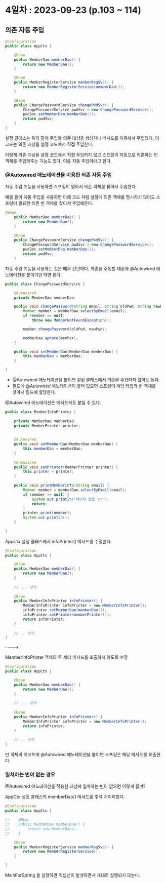 # 4일차 : 2023-09-23 (p.103 ~ 114)

##  의존 자동 주입

```java
@Configuration
public class AppCtx {

    @Bean
    public MemberDao memberDao() {
        return new MemberDao();
    }

    @Bean
    public MemberRegisterService memberRegSvc() {
        return new MemberRegisterService(memberDao());
    }

    @Bean
    public ChangePasswordService changePwdSvc() {
        ChangePasswordService pwdSvc = new ChangePasswordService();
        pwdSvc.setMemberDao(memberDao());
        return pwdSvc;
    }
}
```
설정 클래스는 위와 같이 주입할 의존 대상을 생성자나 메서드를 이용해서 주입했다. 
이 코드는 의존 대상을 설정 코드에서 직접 주입한다.

이렇게 의존 대상을 설정 코드에서 직접 주입하지 않고 스프링이 자동으로 의존하는
빈 객체를 주입해주는 기능도 있다. 이를 자동 주입이라고 한다.


### @Autowired 애노테이션을 이용한 의존 자동 주입

자동 주입 기능을 사용하면 스프링이 알아서 의존 객체를 찾아서 주입한다. 

예를 들어 자동 주입을 사용하면 아래 코드 처럼 설정에 의존 객체를 명시하지 않아도
스프링이 필요한 의존 빈 객체를 찾아서 주입해준다.

```java
@Bean
	public MemberDao memberDao() {
		return new MemberDao();
	}
	
	@Bean
	public ChangePasswordService changePwdSvc() {
		ChangePasswordService pwdSvc = new ChangePasswordService();
		pwdSvc.setMemberDao(memberDao());
		return pwdSvc;
	}
```


자동 주입 기능을 사용하는 것은 매우 간단하다. 의존을 주입할 대상에 @Autowired 
애노테이션을 붙이기만 하면 된다. 

```java
public class ChangePasswordService {

	@Autowired
	private MemberDao memberDao;

	public void changePassword(String email, String oldPwd, String newPwd) {
		Member member = memberDao.selectByEmail(email);
		if (member == null)
			throw new MemberNotFoundException();

		member.changePassword(oldPwd, newPwd);

		memberDao.update(member);
	}

	public void setMemberDao(MemberDao memberDao) {
		this.memberDao = memberDao;
	}

}
```

- @Autowired 애노테이션을 붙이면 설정 클래스에서 의존을 주입하지 않아도 된다.
- 필드에 @Autowired 애노테이션이 붙어 있으면 스프링이 해당 타입의 빈 객체를 찾아서 필드에 할당한다.


@Autowired 애노테이션은 메서드에도 붙일 수 있다.

```java
public class MemberInfoPrinter {
	
	private MemberDao memberDao;
	private MemberPrinter printer;
	
	
	@Autowired
	public void setMemberDao(MemberDao memberDao) {
		this.memberDao = memberDao;
	}
	
	@Autowired
	public void setPrinter(MemberPrinter printer) {
		this.printer = printer;
	}
	
	public void printMemberInfo(String email) {
		Member member = memberDao.selectByEmail(email);
		if (member == null) {
			System.out.println("데이터 없음 \n");
			return;
		}
		printer.print(member);
		System.out.println();
	}
	
}
```

AppCtx 설정 클래스에서 infoPrinter() 메서드를 수정한다.

```java
@Configuration
public class AppCtx {

	@Bean
	public MemberDao memberDao() {
		return new MemberDao();
	}
    
    // ... 생략
    
	@Bean
	public MemberInfoPrinter infoPrinter() {
		MemberInfoPrinter infoPrinter = new MemberInfoPrinter();
		infoPrinter.setMemberDao(memberDao());
		infoPrinter.setPrinter(memberPrinter());
		return infoPrinter;
	}
	
	// .. 생략
}
```

---->  

MemberInfoPrinter 객체의 두 세터 메서드를 호출하지 않도록 수정

```java
@Configuration
public class AppCtx {

	@Bean
	public MemberDao memberDao() {
		return new MemberDao();
	}
    
    // ... 생략
    
	@Bean
	public MemberInfoPrinter infoPrinter() {
		MemberInfoPrinter infoPrinter = new MemberInfoPrinter();
		return infoPrinter;
	}
	
	// .. 생략
}
```

빈 객체의 메서드에 @Autowired 애노테이션을 붙이면 스프링은 해당 메서드를 호출한다.


### 일치하는 빈이 없는 경우

@Autowired 애노테이션을 적용한 대상에 일치하는 빈이 없으면 어떻게 될까?

AppCtx 설정 클래스의 memberDao() 메서드를 주석 처리하였다.

```java
@Configuration
public class AppCtx {

//    @Bean
//    public MemberDao memberDao() {
//        return new MemberDao();
//    }

    @Bean
    public MemberRegisterService memberRegSvc() {
        return new MemberRegisterService();
    }

}
```

MainForSpring 을 실행하면 익셉션이 발생하면서 제대로 실행되지 않는다.